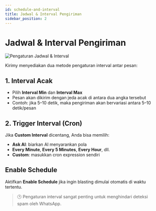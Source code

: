 ```yaml
---
id: schedule-and-interval
title: Jadwal & Interval Pengiriman
sidebar_position: 2
---
```


# Jadwal & Interval Pengiriman

![Pengaturan Jadwal & Interval](/img/screenshots/schedule-interval-options.png)

Kirimy menyediakan dua metode pengaturan interval antar pesan:

## 1. Interval Acak

- Pilih **Interval Min** dan **Interval Max**
- Pesan akan dikirim dengan jeda acak di antara dua angka tersebut
- Contoh: jika 5–10 detik, maka pengiriman akan bervariasi antara 5–10 detik/pesan

## 2. Trigger Interval (Cron)

Jika **Custom Interval** dicentang, Anda bisa memilih:

- **Ask AI**: biarkan AI menyarankan pola
- **Every Minute**, **Every 5 Minutes**, **Every Hour**, dll.
- **Custom**: masukkan cron expression sendiri

## Enable Schedule

Aktifkan **Enable Schedule** jika ingin blasting dimulai otomatis di waktu tertentu.

> 🕒 Pengaturan interval sangat penting untuk menghindari deteksi spam oleh WhatsApp.
